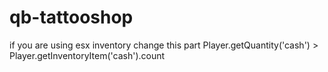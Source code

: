 # qb-tattooshop
if you are using esx inventory change this part
Player.getQuantity('cash') > Player.getInventoryItem('cash').count
